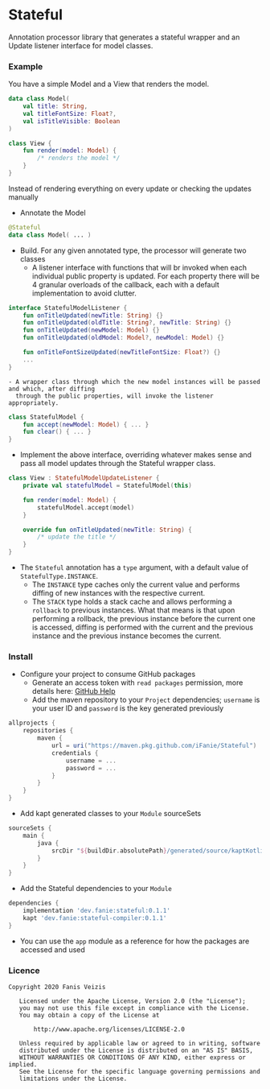 # Stateful
Annotation processor library that generates a stateful wrapper and an Update listener interface for
model classes.

### Example
You have a simple Model and a View that renders the model.
```kotlin
data class Model(
    val title: String,
    val titleFontSize: Float?,
    val isTitleVisible: Boolean
)

class View {
    fun render(model: Model) {
        /* renders the model */
    }
}
```

Instead of rendering everything on every update or checking the updates manually
- Annotate the Model
```kotlin
@Stateful
data class Model( ... )
```

- Build. For any given annotated type, the processor will generate two classes
    - A listener interface with functions that will br invoked when each individual public property
      is updated. For each property there will be 4 granular overloads of the callback, each with a
      default implementation to avoid clutter.
```kotlin
interface StatefulModelListener {
    fun onTitleUpdated(newTitle: String) {}
    fun onTitleUpdated(oldTitle: String?, newTitle: String) {}
    fun onTitleUpdated(newModel: Model) {}
    fun onTitleUpdated(oldModel: Model?, newModel: Model) {}

    fun onTitleFontSizeUpdated(newTitleFontSize: Float?) {}
    ...
}
```
    - A wrapper class through which the new model instances will be passed and which, after diffing
      through the public properties, will invoke the listener appropriately.
```kotlin
class StatefulModel {
    fun accept(newModel: Model) { ... }
    fun clear() { ... }
}
```

- Implement the above interface, overriding whatever makes sense and pass all model updates through
  the Stateful wrapper class.
```kotlin
class View : StatefulModelUpdateListener {
    private val statefulModel = StatefulModel(this)

    fun render(model: Model) {
        statefulModel.accept(model)
    }

    override fun onTitleUpdated(newTitle: String) {
        /* update the title */
    }
}
```

- The `Stateful` annotation has a `type` argument, with a default value of `StatefulType.INSTANCE`.
    - The `INSTANCE` type caches only the current value and performs diffing of new instances with
      the respective current.
    - The `STACK` type holds a stack cache and allows performing a `rollback` to previous instances.
      What that means is that upon performing a rollback, the previous instance before the current one
      is accessed, diffing is performed with the current and the previous instance and the previous
      instance becomes the current.

### Install
- Configure your project to consume GitHub packages
    - Generate an access token with `read packages` permission, more details here: [GitHub Help](https://help.github.com/en/packages/using-github-packages-with-your-projects-ecosystem/configuring-gradle-for-use-with-github-packages)
    - Add the maven repository to your `Project` dependencies; `username` is your user ID and `password` is the key 
      generated previously
```groovy
allprojects {
    repositories {
        maven {
            url = uri("https://maven.pkg.github.com/iFanie/Stateful")
            credentials {
                username = ...
                password = ...
            }
        }
    }
}
```

- Add kapt generated classes to your `Module` sourceSets
```groovy
sourceSets {
    main {
        java {
            srcDir "${buildDir.absolutePath}/generated/source/kaptKotlin/"
        }
    }
}
```

- Add the Stateful dependencies to your `Module`
```groovy
dependencies {
    implementation 'dev.fanie:stateful:0.1.1'
    kapt 'dev.fanie:stateful-compiler:0.1.1'
}
```

- You can use the `app` module as a reference for how the packages are accessed and used

### Licence
```
Copyright 2020 Fanis Veizis

   Licensed under the Apache License, Version 2.0 (the "License");
   you may not use this file except in compliance with the License.
   You may obtain a copy of the License at

       http://www.apache.org/licenses/LICENSE-2.0

   Unless required by applicable law or agreed to in writing, software
   distributed under the License is distributed on an "AS IS" BASIS,
   WITHOUT WARRANTIES OR CONDITIONS OF ANY KIND, either express or implied.
   See the License for the specific language governing permissions and
   limitations under the License.
```
